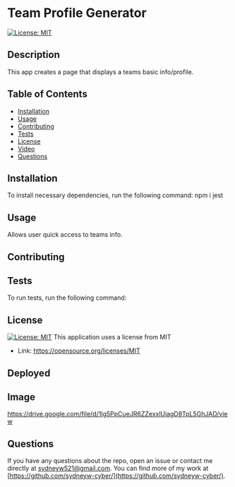 # Team Profile Generator
  [![License: MIT](https://img.shields.io/badge/License-MIT-yellow.svg)](https://opensource.org/licenses/MIT)
  ## Description
  This app creates a page that displays a teams basic info/profile. 

  ## Table of Contents
  * [Installation](#-installation)
  * [Usage](#-usage)
  * [Contributing](#-contributing)
  * [Tests](#-tests)
  * [License](#-license)
  * [Video](#-video)
  * [Questions](#-questions)
  ## Installation
  To install necessary dependencies, run the following command:
  npm i jest
  ## Usage
  Allows user quick access to teams info.
  ## Contributing 
  
  ## Tests
  To run tests, run the following command:
  
  ## License 
  [![License: MIT](https://img.shields.io/badge/License-MIT-yellow.svg)](https://opensource.org/licenses/MIT)
  This application uses a license from MIT 
  
 * Link: https://opensource.org/licenses/MIT
 ## Deployed
  ## Image
  https://drive.google.com/file/d/1Ig5PpCueJR6ZZexxlUiagD8TpL5GhJAD/view
  ## Questions 
  If you have any questions about the repo, open an issue or contact me directly at sydneyw521@gmail.com. You can find more of my work at [https://github.com/sydneyw-cyber/](https://github.com/sydneyw-cyber/).
  
